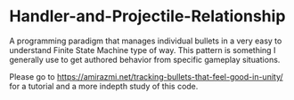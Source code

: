 # Handler-and-Projectile-Relationship
A programming paradigm that manages individual bullets in a very easy to understand Finite State Machine type of way. This pattern is something I generally use to get authored behavior from specific gameplay situations.

Please go to https://amirazmi.net/tracking-bullets-that-feel-good-in-unity/ for a tutorial and a more indepth study of this code.
